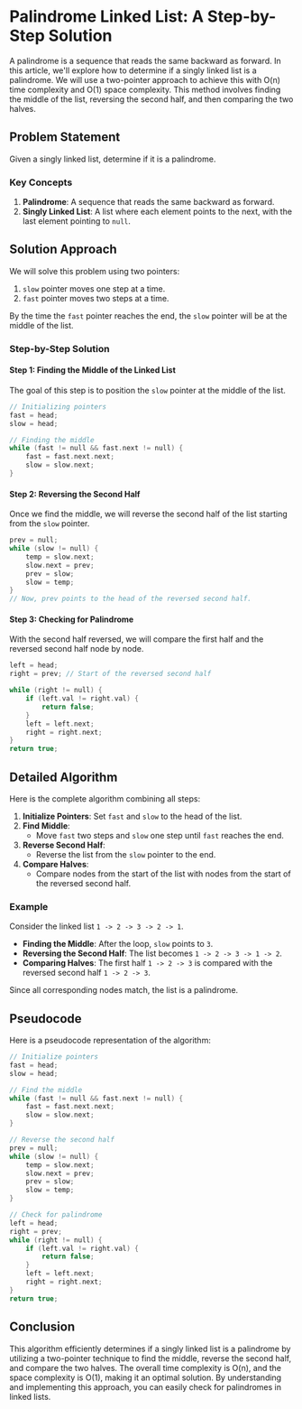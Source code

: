 # Palindrome Linked List: A Step-by-Step Solution

A palindrome is a sequence that reads the same backward as forward. In this article, we'll explore how to determine if a singly linked list is a palindrome. We will use a two-pointer approach to achieve this with O(n) time complexity and O(1) space complexity. This method involves finding the middle of the list, reversing the second half, and then comparing the two halves.

## Problem Statement

Given a singly linked list, determine if it is a palindrome.

### Key Concepts

1. **Palindrome**: A sequence that reads the same backward as forward.
2. **Singly Linked List**: A list where each element points to the next, with the last element pointing to `null`.

## Solution Approach

We will solve this problem using two pointers:
1. `slow` pointer moves one step at a time.
2. `fast` pointer moves two steps at a time.

By the time the `fast` pointer reaches the end, the `slow` pointer will be at the middle of the list.

### Step-by-Step Solution

#### Step 1: Finding the Middle of the Linked List

The goal of this step is to position the `slow` pointer at the middle of the list.

```cpp
// Initializing pointers
fast = head;
slow = head;

// Finding the middle
while (fast != null && fast.next != null) {
    fast = fast.next.next;
    slow = slow.next;
}
```

#### Step 2: Reversing the Second Half

Once we find the middle, we will reverse the second half of the list starting from the `slow` pointer.

```cpp
prev = null;
while (slow != null) {
    temp = slow.next;
    slow.next = prev;
    prev = slow;
    slow = temp;
}
// Now, prev points to the head of the reversed second half.
```

#### Step 3: Checking for Palindrome

With the second half reversed, we will compare the first half and the reversed second half node by node.

```cpp
left = head;
right = prev; // Start of the reversed second half

while (right != null) {
    if (left.val != right.val) {
        return false;
    }
    left = left.next;
    right = right.next;
}
return true;
```

## Detailed Algorithm

Here is the complete algorithm combining all steps:

1. **Initialize Pointers**: Set `fast` and `slow` to the head of the list.
2. **Find Middle**:
   - Move `fast` two steps and `slow` one step until `fast` reaches the end.
3. **Reverse Second Half**:
   - Reverse the list from the `slow` pointer to the end.
4. **Compare Halves**:
   - Compare nodes from the start of the list with nodes from the start of the reversed second half.

### Example

Consider the linked list `1 -> 2 -> 3 -> 2 -> 1`.

- **Finding the Middle**: After the loop, `slow` points to `3`.
- **Reversing the Second Half**: The list becomes `1 -> 2 -> 3 -> 1 -> 2`.
- **Comparing Halves**: The first half `1 -> 2 -> 3` is compared with the reversed second half `1 -> 2 -> 3`.

Since all corresponding nodes match, the list is a palindrome.

## Pseudocode

Here is a pseudocode representation of the algorithm:

```cpp
// Initialize pointers
fast = head;
slow = head;

// Find the middle
while (fast != null && fast.next != null) {
    fast = fast.next.next;
    slow = slow.next;
}

// Reverse the second half
prev = null;
while (slow != null) {
    temp = slow.next;
    slow.next = prev;
    prev = slow;
    slow = temp;
}

// Check for palindrome
left = head;
right = prev;
while (right != null) {
    if (left.val != right.val) {
        return false;
    }
    left = left.next;
    right = right.next;
}
return true;
```

## Conclusion

This algorithm efficiently determines if a singly linked list is a palindrome by utilizing a two-pointer technique to find the middle, reverse the second half, and compare the two halves. The overall time complexity is O(n), and the space complexity is O(1), making it an optimal solution. By understanding and implementing this approach, you can easily check for palindromes in linked lists.
